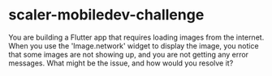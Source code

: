 # scaler-mobiledev-challenge

You are building a Flutter app that requires loading images from the internet. When you use the 'Image.network' widget to display the image, you notice that some images are not showing up, and you are not getting any error messages. What might be the issue, and how would you resolve it?
